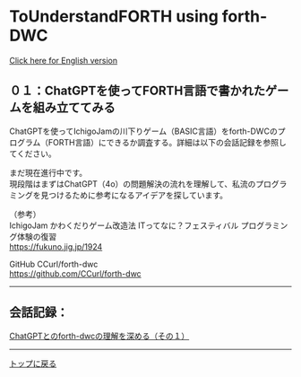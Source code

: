 # ToUnderstandFORTH using forth-DWC  
[ Click here for English version](README_ENG.md)   
  
## ０１：ChatGPTを使ってFORTH言語で書かれたゲームを組み立ててみる<br/>
ChatGPTを使ってIchigoJamの川下りゲーム（BASIC言語）をforth-DWCのプログラム（FORTH言語）にできるか調査する。詳細は以下の会話記録を参照してください。  
  
まだ現在進行中です。  
現段階はまずはChatGPT（4o）の問題解決の流れを理解して、私流のプログラミングを見つけるために参考になるアイデアを探しています。  
  
（参考）  
IchigoJam かわくだりゲーム改造法 ITってなに？フェスティバル プログラミング体験の復習  
https://fukuno.jig.jp/1924  
  
GitHub CCurl/forth-dwc  
https://github.com/CCurl/forth-dwc  
  
---
  
## 会話記録：  
  
[ ChatGPTとのforth-dwcの理解を深める（その１）](ChatGPT_Kawakudari_01.MD)  
  
  
---
  
[ トップに戻る](README.md)  




